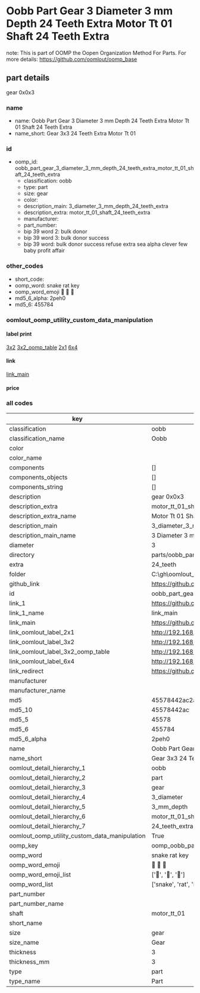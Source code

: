 # Oobb Part Gear 3 Diameter 3 mm Depth 24 Teeth Extra Motor Tt 01 Shaft 24 Teeth Extra  

note: This is part of OOMP the Oopen Organization Method For Parts. For more details: https://github.com/oomlout/oomp_base

##  part details
  



gear 0x0x3



### name
* name: Oobb Part Gear 3 Diameter 3 mm Depth 24 Teeth Extra Motor Tt 01 Shaft 24 Teeth Extra
* name_short: Gear 3x3 24 Teeth Extra Motor Tt 01
### id
* oomp_id: oobb_part_gear_3_diameter_3_mm_depth_24_teeth_extra_motor_tt_01_shaft_24_teeth_extra
  * classification: oobb
  * type: part
  * size: gear
  * color: 
  * description_main: 3_diameter_3_mm_depth_24_teeth_extra
  * description_extra: motor_tt_01_shaft_24_teeth_extra
  * manufacturer: 
  * part_number: 
  * bip 39 word 2: bulk donor
  * bip 39 word 3: bulk donor success
  * bip 39 word: bulk donor success refuse extra sea alpha clever few baby profit affair

### other_codes
* short_code: 
* oomp_word: snake rat key
* oomp_word_emoji :snake: :rat: :key:
* md5_6_alpha: 2peh0
* md5_6: 455784






### oomlout_oomp_utility_custom_data_manipulation
#### label print
[3x2](http://192.168.1.245:1112/?label=oomp%202peh0)
[3x2_oomp_table](http://192.168.1.108:1112/?label=oomp%202peh0)
[2x1](http://192.168.1.242:1112/?label=oomp%202peh0)
[6x4](http://192.168.1.55:1112/?label=oomp%202peh0)    

#### link

[link_main](https://github.com/oomlout/oomlout_oobb_version_4_generated_parts/tree/main/navigation_oomp/oobb/part/gear/3_diameter_3_mm_depth_24_teeth_extra/motor_tt_01_shaft_24_teeth_extra/part)                              

#### price







### all codes 
| key | value |  
| --- | --- |  
| classification | oobb |  
| classification_name | Oobb |  
| color |  |  
| color_name |  |  
| components | [] |  
| components_objects | [] |  
| components_string | [] |  
| description | gear 0x0x3 |  
| description_extra | motor_tt_01_shaft_24_teeth_extra |  
| description_extra_name | Motor Tt 01 Shaft 24 Teeth Extra |  
| description_main | 3_diameter_3_mm_depth_24_teeth_extra |  
| description_main_name | 3 Diameter 3 mm Depth 24 Teeth Extra |  
| diameter | 3 |  
| directory | parts/oobb_part_gear_3_diameter_3_mm_depth_24_teeth_extra_motor_tt_01_shaft_24_teeth_extra |  
| extra | 24_teeth |  
| folder | C:\gh\oomlout_oobb_version_4_generated_parts\parts\oobb_part_gear_3_diameter_3_mm_depth_24_teeth_extra_motor_tt_01_shaft_24_teeth_extra |  
| github_link | https://github.com/oomlout/oomlout_oomp_part_src/tree/main/parts/oobb_part_gear_3_diameter_3_mm_depth_24_teeth_extra_motor_tt_01_shaft_24_teeth_extra |  
| id | oobb_part_gear_3_diameter_3_mm_depth_24_teeth_extra_motor_tt_01_shaft_24_teeth_extra |  
| link_1 | https://github.com/oomlout/oomlout_oobb_version_4_generated_parts/tree/main/navigation_oomp/oobb/part/gear/3_diameter_3_mm_depth_24_teeth_extra/motor_tt_01_shaft_24_teeth_extra/part |  
| link_1_name | link_main |  
| link_main | https://github.com/oomlout/oomlout_oobb_version_4_generated_parts/tree/main/navigation_oomp/oobb/part/gear/3_diameter_3_mm_depth_24_teeth_extra/motor_tt_01_shaft_24_teeth_extra/part |  
| link_oomlout_label_2x1 | http://192.168.1.242:1112/?label=oomp%202peh0 |  
| link_oomlout_label_3x2 | http://192.168.1.245:1112/?label=oomp%202peh0 |  
| link_oomlout_label_3x2_oomp_table | http://192.168.1.108:1112/?label=oomp%202peh0 |  
| link_oomlout_label_6x4 | http://192.168.1.55:1112/?label=oomp%202peh0 |  
| link_redirect | https://github.com/oomlout/oomlout_oobb_version_4_generated_parts/tree/main/parts/oobb_gear_03_03_ex_24_teeth_sh_motor_tt_01 |  
| manufacturer |  |  
| manufacturer_name |  |  
| md5 | 45578442ac2a80e307a88b47b09050f0 |  
| md5_10 | 45578442ac |  
| md5_5 | 45578 |  
| md5_6 | 455784 |  
| md5_6_alpha | 2peh0 |  
| name | Oobb Part Gear 3 Diameter 3 mm Depth 24 Teeth Extra Motor Tt 01 Shaft 24 Teeth Extra |  
| name_short | Gear 3x3 24 Teeth Extra Motor Tt 01 |  
| oomlout_detail_hierarchy_1 | oobb |  
| oomlout_detail_hierarchy_2 | part |  
| oomlout_detail_hierarchy_3 | gear |  
| oomlout_detail_hierarchy_4 | 3_diameter |  
| oomlout_detail_hierarchy_5 | 3_mm_depth |  
| oomlout_detail_hierarchy_6 | motor_tt_01_shaft |  
| oomlout_detail_hierarchy_7 | 24_teeth_extra |  
| oomlout_oomp_utility_custom_data_manipulation | True |  
| oomp_key | oomp_oobb_part_gear_3_diameter_3_mm_depth_24_teeth_extra_motor_tt_01_shaft_24_teeth_extra |  
| oomp_word | snake rat key |  
| oomp_word_emoji | :snake: :rat: :key: |  
| oomp_word_emoji_list | [':snake:', ':rat:', ':key:'] |  
| oomp_word_list | ['snake', 'rat', 'key'] |  
| part_number |  |  
| part_number_name |  |  
| shaft | motor_tt_01 |  
| short_name |  |  
| size | gear |  
| size_name | Gear |  
| thickness | 3 |  
| thickness_mm | 3 |  
| type | part |  
| type_name | Part |  
